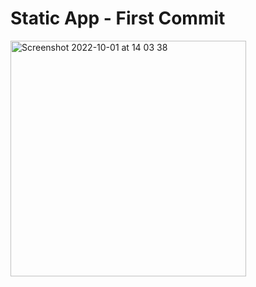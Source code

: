 # Static App - First Commit
<img width="377" alt="Screenshot 2022-10-01 at 14 03 38" src="https://user-images.githubusercontent.com/28195113/193406533-9655bb8b-043d-4b4e-b9ca-9b2d7f624f3c.png">
